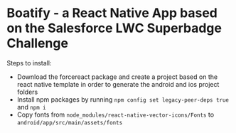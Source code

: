 # Boatify - a React Native App based on the Salesforce LWC Superbadge Challenge

Steps to install: 
- Download the forcereact package and create a project based on the react native template in order to generate the android and ios project folders
- Install npm packages by running `npm config set legacy-peer-deps true` and `npm i`
- Copy fonts from `node_modules/react-native-vector-icons/Fonts` to `android/app/src/main/assets/fonts`